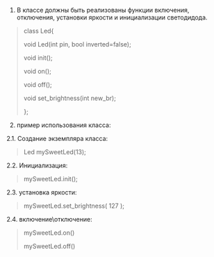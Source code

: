 1) В классе должны быть реализованы функции включения, отключения, установки яркости и инициализации светодидода.

> class Led{
>   
>void Led(int pin, bool inverted=false);
>
> void init();
> 
>void on();
> 
> void off();
> 
> void set_brightness(int new_br);
> 
>
>};
 

2) пример использования класса:

2.1.
Создание экземпляра класса:
> Led mySweetLed(13); 

2.2. 
Инициализация:
> mySweetLed.init(); 

2.3. 
установка яркости:
> mySweetLed.set_brightness( 127 );

2.4.
включение\отключение:
> mySweetLed.on()
> 
> mySweetLed.off()
